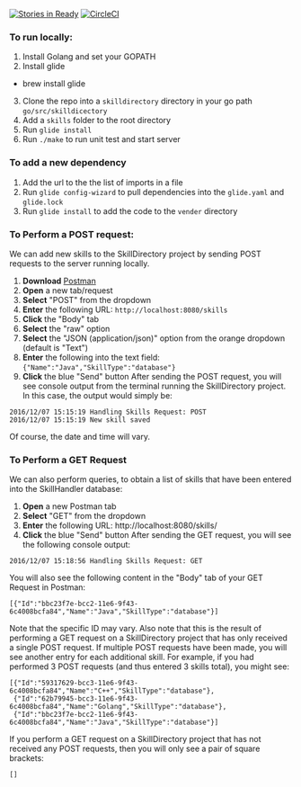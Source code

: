 [![Stories in Ready](https://badge.waffle.io/maryvilledev/skilldirectory.png?label=ready&title=Ready)](http://waffle.io/maryvilledev/skilldirectory)
[![CircleCI](https://circleci.com/gh/maryvilledev/skilldirectory.svg?style=svg)](https://circleci.com/gh/maryvilledev/skilldirectory)


### To run locally:

1. Install Golang and set your GOPATH
2. Install glide
  - brew install glide
3. Clone the repo into a `skilldirectory` directory in your go path `go/src/skilldicectory`
4. Add a `skills` folder to the root directory
5. Run `glide install`
6. Run `./make` to run unit test and start server


### To add a new dependency

1. Add the url to the the list of imports in a file
2. Run `glide config-wizard` to pull dependencies into the `glide.yaml` and `glide.lock`
3. Run `glide install` to add the code to the `vender` directory

### To Perform a POST request:
We can add new skills to the SkillDirectory project by sending POST requests to the server running locally.
  1. **Download** [Postman](https://www.getpostman.com/)
  2. **Open** a new tab/request
  3. **Select** "POST" from the dropdown
  4. **Enter** the following URL: `http://localhost:8080/skills`
  5. **Click** the "Body" tab
  6. **Select** the "raw" option
  7. **Select** the "JSON (application/json)" option from the orange dropdown (default is "Text")
  8. **Enter** the following into the text field: `{"Name":"Java","SkillType":"database"}`
  9. **Click** the blue "Send" button
After sending the POST request, you will see console output from the terminal running the SkillDirectory project. In this case, the output would simply be:
```
2016/12/07 15:15:19 Handling Skills Request: POST
2016/12/07 15:15:19 New skill saved
```
Of course, the date and time will vary.

### To Perform a GET Request
We can also perform queries, to obtain a list of skills that have been entered into the SkillHandler database:
  1. **Open** a new Postman tab
  3. **Select** "GET" from the dropdown
  4. **Enter** the following URL: http://localhost:8080/skills/
  9. **Click** the blue "Send" button
After sending the GET request, you will see the following console output:
```
2016/12/07 15:18:56 Handling Skills Request: GET
```
You will also see the following content in the "Body" tab of your GET Request in Postman:
```
[{"Id":"bbc23f7e-bcc2-11e6-9f43-6c4008bcfa84","Name":"Java","SkillType":"database"}]
```
Note that the specific ID may vary. Also note that this is the result of performing a GET request on a SkillDirectory project that has only received a single
POST request. If multiple POST requests have been made, you will see another entry for each additional skill. For example, if you had performed 3 POST requests (and thus
entered 3 skills total), you might see:
```
[{"Id":"59317629-bcc3-11e6-9f43-6c4008bcfa84","Name":"C++","SkillType":"database"},
 {"Id":"62b79945-bcc3-11e6-9f43-6c4008bcfa84","Name":"Golang","SkillType":"database"},
 {"Id":"bbc23f7e-bcc2-11e6-9f43-6c4008bcfa84","Name":"Java","SkillType":"database"}]
```
If you perform a GET request on a SkillDirectory project that has not received any POST requests, then you will only see a pair of square brackets:
```
[]
```
